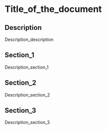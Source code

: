 # Title_of_the_document

## Description

Description_description

## Section_1 

Description_section_1

## Section_2

Description_section_2
 
## Section_3

Description_section_3

